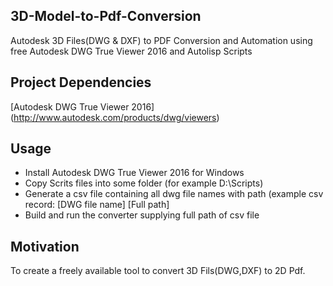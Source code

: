 ## 3D-Model-to-Pdf-Conversion

Autodesk 3D Files(DWG & DXF) to PDF Conversion and Automation using free Autodesk DWG True Viewer 2016 and Autolisp Scripts

## Project Dependencies

[Autodesk DWG True Viewer 2016] (http://www.autodesk.com/products/dwg/viewers) 


## Usage

* Install Autodesk DWG True Viewer 2016 for Windows
* Copy Scrits files into some folder (for example D:\Scripts\)
* Generate a csv file containing all dwg file names with path (example csv record: [DWG file name] [Full path]
* Build and run the converter supplying full path of csv file

## Motivation

To create a freely available tool to convert 3D Fils(DWG,DXF) to 2D Pdf.






